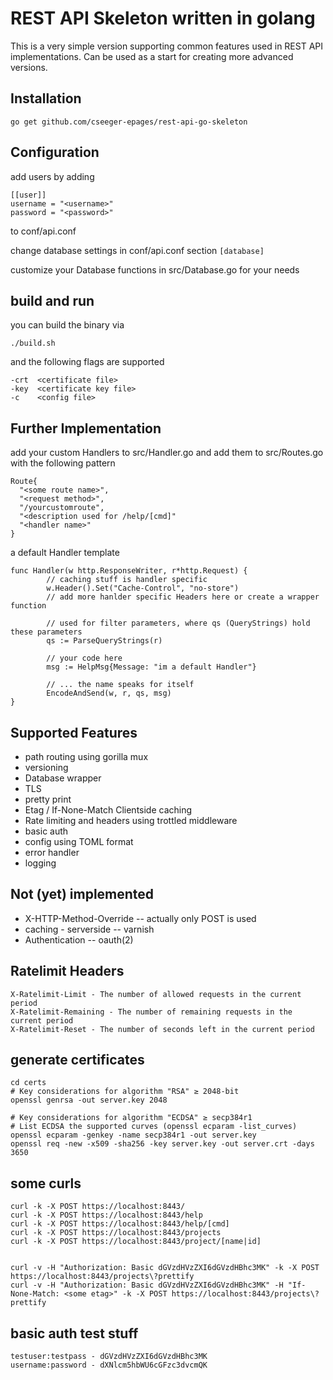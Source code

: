 # REST API Skeleton written in golang

This is a very simple version supporting common features used in REST API implementations. 
Can be used as a start for creating more advanced versions.

## Installation
```
go get github.com/cseeger-epages/rest-api-go-skeleton
```

## Configuration
add users by adding
```
[[user]]
username = "<username>"
password = "<password>"
```

to conf/api.conf

change database settings in
conf/api.conf section `[database]`

customize your Database functions in src/Database.go for your needs

## build and run
you can build the binary via
```
./build.sh
```
and the following flags are supported
```
-crt  <certificate file>
-key  <certificate key file>
-c    <config file>
```

## Further Implementation
add your custom Handlers to src/Handler.go and add them to src/Routes.go with the following pattern
```
Route{
  "<some route name>",
  "<request method>",
  "/yourcustomroute",
  "<description used for /help/[cmd]"
  "<handler name>"
}
```

a default Handler template

```
func Handler(w http.ResponseWriter, r*http.Request) {
        // caching stuff is handler specific
        w.Header().Set("Cache-Control", "no-store")
        // add more hanlder specific Headers here or create a wrapper function
  
        // used for filter parameters, where qs (QueryStrings) hold these parameters
        qs := ParseQueryStrings(r)

        // your code here
        msg := HelpMsg{Message: "im a default Handler"}

        // ... the name speaks for itself
        EncodeAndSend(w, r, qs, msg)
}
```

## Supported Features
- path routing using gorilla mux
- versioning
- Database wrapper 
- TLS
- pretty print
- Etag / If-None-Match Clientside caching
- Rate limiting and headers using trottled middleware
- basic auth
- config using TOML format
- error handler
- logging

## Not (yet) implemented
- X-HTTP-Method-Override
-- actually only POST is used
- caching - serverside
-- varnish 
- Authentication
-- oauth(2) 

## Ratelimit Headers
```
X-Ratelimit-Limit - The number of allowed requests in the current period
X-Ratelimit-Remaining - The number of remaining requests in the current period
X-Ratelimit-Reset - The number of seconds left in the current period
```

## generate certificates
```
cd certs
# Key considerations for algorithm "RSA" ≥ 2048-bit
openssl genrsa -out server.key 2048

# Key considerations for algorithm "ECDSA" ≥ secp384r1
# List ECDSA the supported curves (openssl ecparam -list_curves)
openssl ecparam -genkey -name secp384r1 -out server.key
openssl req -new -x509 -sha256 -key server.key -out server.crt -days 3650
```

## some curls
```
curl -k -X POST https://localhost:8443/
curl -k -X POST https://localhost:8443/help
curl -k -X POST https://localhost:8443/help/[cmd]
curl -k -X POST https://localhost:8443/projects
curl -k -X POST https://localhost:8443/project/[name|id]


curl -v -H "Authorization: Basic dGVzdHVzZXI6dGVzdHBhc3MK" -k -X POST https://localhost:8443/projects\?prettify
curl -v -H "Authorization: Basic dGVzdHVzZXI6dGVzdHBhc3MK" -H "If-None-Match: <some etag>" -k -X POST https://localhost:8443/projects\?prettify
```

## basic auth test stuff
```
testuser:testpass - dGVzdHVzZXI6dGVzdHBhc3MK
username:password - dXNlcm5hbWU6cGFzc3dvcmQK
```
